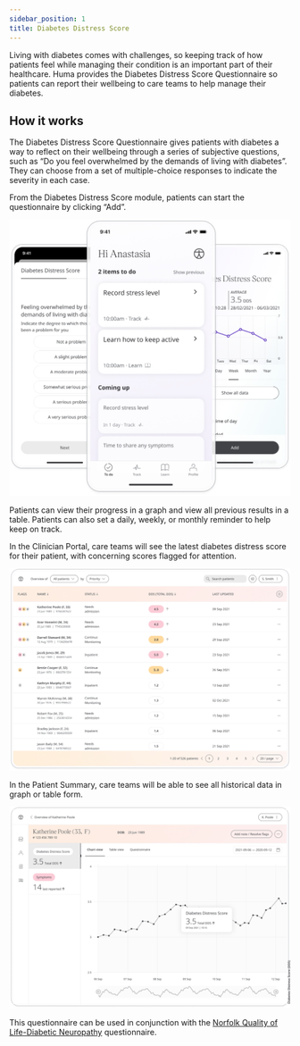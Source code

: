 ```yaml
---
sidebar_position: 1
title: Diabetes Distress Score
---
```


Living with diabetes comes with challenges, so keeping track of how patients feel while managing their condition is an important part of their healthcare. Huma provides the Diabetes Distress Score Questionnaire so patients can report their wellbeing to care teams to help manage their diabetes.

## How it works

The Diabetes Distress Score Questionnaire gives patients with diabetes a way to reflect on their wellbeing through a series of subjective questions, such as “Do you feel overwhelmed by the demands of living with diabetes”. They can choose from a set of multiple-choice responses to indicate the severity in each case.

From the Diabetes Distress Score module, patients can start the questionnaire by clicking “Add”.

![Diabetes Distress Score in the Huma App](./assets/diabetes-distress-score.png)

Patients can view their progress in a graph and view all previous results in a table. Patients can also set a daily, weekly, or monthly reminder to help keep on track.

In the Clinician Portal, care teams will see the latest diabetes distress score for their patient, with concerning scores flagged for attention.

![Clinician view of Diabetes Distress Score](./assets/cp-patient-list-diabetes-distress-score.png)

 In the Patient Summary, care teams will be able to see all historical data in graph or table form.
 
![Clinician view of Diabetes Distress Score](./assets/cp-module-details-diabetes-distress-score.png)

This questionnaire can be used in conjunction with the [Norfolk Quality of Life-Diabetic Neuropathy](./qol-dn.md) questionnaire.
